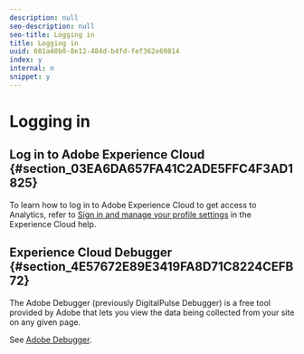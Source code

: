 ```yaml
---
description: null
seo-description: null
seo-title: Logging in
title: Logging in
uuid: 601a40b0-8e12-484d-b4fd-fef362e69814
index: y
internal: n
snippet: y
---
```


# Logging in

## Log in to Adobe Experience Cloud {#section_03EA6DA657FA41C2ADE5FFC4F3AD1825}

To learn how to log in to Adobe Experience Cloud to get access to Analytics, refer to [Sign in and manage your profile settings](https://marketing.adobe.com/resources/help/en_US/mcloud/getting-started-experience-cloud.html) in the Experience Cloud help.

## Experience Cloud Debugger {#section_4E57672E89E3419FA8D71C8224CEFB72}

The Adobe Debugger (previously DigitalPulse Debugger) is a free tool provided by Adobe that lets you view the data being collected from your site on any given page.

See [Adobe Debugger](https://chrome.google.com/webstore/detail/adobe-experience-cloud-de/ocdmogmohccmeicdhlhhgepeaijenapj). 
